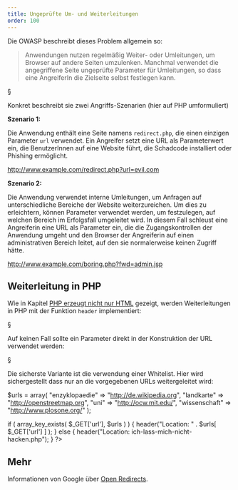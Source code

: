 ```yaml
---
title: Ungeprüfte Um- und Weiterleitungen
order: 100
---
```


Die OWASP beschreibt dieses Problem allgemein so:

> Anwendungen nutzen regelmäßig Weiter- oder Umleitungen, um Browser auf andere Seiten umzulenken. Manchmal verwendet die angegriffene Seite ungeprüfte Parameter für Umleitungen, so dass eine AngreiferIn die Zielseite selbst festlegen kann.

§

Konkret beschreibt sie zwei Angriffs-Szenarien (hier auf PHP umformuliert)

**Szenario 1:**

Die Anwendung enthält eine Seite namens `redirect.php`, die einen einzigen Parameter `url` verwendet. 
Ein Angreifer setzt eine URL als Parameterwert ein, die BenutzerInnen auf eine Website führt, 
die Schadcode installiert oder Phishing ermöglicht. 

  http://www.example.com/redirect.php?url=evil.com 

**Szenario 2:**

Die Anwendung verwendet interne Umleitungen, um Anfragen auf unterschiedliche Bereiche der Website 
weiterzureichen. Um dies zu erleichtern, können Parameter verwendet werden, um festzulegen, 
auf welchen Bereich im Erfolgsfall umgeleitet wird. In diesem Fall schleust eine
Angreiferin eine URL als Parameter ein, die die Zugangskontrollen der Anwendung umgeht 
und den Browser der Angreiferin auf einen administrativen Bereich leitet, auf den sie 
normalerweise keinen Zugriff hätte. 

  http://www.example.com/boring.php?fwd=admin.jsp

## Weiterleitung in PHP

Wie in Kapitel [PHP erzeugt nicht nur HTML](/http/php-erzeugt/) gezeigt,
werden Weiterleitungen in PHP mit der Funktion `header` implementiert:

<php caption="Weiterleitung in PHP">
<?php
// hier passieren wichtige Dinge ...
header("Location: status.php");
exit; /* fertig, nichts weiter ausgeben! */
?>
</php>

§

Auf keinen Fall sollte ein Parameter direkt in der Konstruktion der URL verwendet werden:

<php caption="Ungeprüfte Weiterleitung in PHP - so nicht programmieren!">
<?php
// hier passieren wichtige Dinge ...
header("Location: " + $_GET['url'] ); // so nicht programmieren!
?>
</php>

§

Die sicherste Variante ist die verwendung einer Whitelist. Hier
wird sichergestellt dass nur an die vorgegebenen URLs weitergeleitet wird:

<php caption="Weiterleitung in PHP - mit Whitelist">
<?php
// whitelist der erlaubten urls

$urls = array(
  "enzyklopaedie" => "http://de.wikipedia.org",
  "landkarte"     => "http://openstreetmap.org",
  "uni"           => "http://ocw.mit.edu/",
  "wissenschaft"  => "http://www.plosone.org/"
);

if ( array_key_exists( $_GET['url'], $urls ) ) {
  header("Location: " . $urls[  $_GET['url'] ]  );
} else {
  header("Location: ich-lass-mich-nicht-hacken.php");
}
?>
</php>

## Mehr

Informationen von Google über [Open Redirects](http://googlewebmastercentral.blogspot.com/2009/01/open-redirect-urls-is-your-site-being.html).

